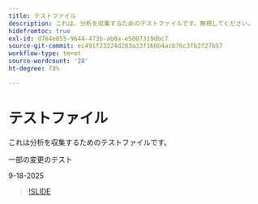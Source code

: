 ```yaml
---
title: テストファイル
description: これは、分析を収集するためのテストファイルです。無視してください。
hidefromtoc: true
exl-id: d764e055-9644-473b-ab0a-e5007319dbc7
source-git-commit: ec491f23224d283a33f166b4acb76c3fb2f27b57
workflow-type: tm+mt
source-wordcount: '28'
ht-degree: 78%

---
```


# テストファイル

これは分析を収集するためのテストファイルです。

一部の変更のテスト

9-18-2025

>[!SLIDE](analyze-project)
